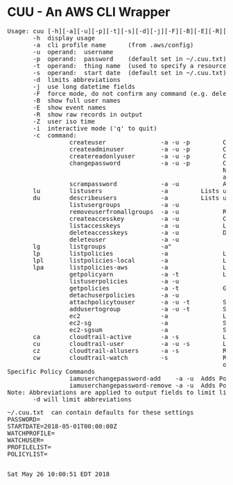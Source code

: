 # CUU - An AWS CLI Wrapper
<pre>
Usage: cuu [-h][-a][-u][-p][-t][-s][-d][-j][-F][-B][-E][-R][-Z][-i][-c]
       -h  display usage
       -a  cli profile name      (from .aws/config)
       -u  operand:  username
       -p  operand:  password    (default set in ~/.cuu.txt)
       -t  operand:  thing name  (used to specify a resource or object name)
       -s  operand:  start date  (default set in ~/.cuu.txt)
       -d  limits abbreviations
       -j  use long datetime fields
       -F  force mode, do not confirm any command (e.g. deletes)
       -B  show full user names
       -E  show event names
       -R  show raw records in output
       -Z  user iso time
       -i  interactive mode ('q' to quit)
       -c  command:
                 createuser               -a -u -p         Creates with no privledges
                 createadminuser          -a -u -p         Creates a user with Administor Access
                 createreadonlyuser       -a -u -p         Creates a user with Read Only
                 changepassword           -a -u -p         Changes a users pwd, Will use PASSWORD in ~/.cuu.txt
                                                           NOTE: for commands above, User will change password
                                                           after first login.  Password may be set in ~/.cuu.txt
                 scrampassword            -a -u            Assign an unknown (scrammed) password
       lu        listusers                -a <LIST>        Lists users" 
       du        describeusers            -a <LIST>        Lists users and their attached groups and policies" 
                 listusergroups           -a -u
                 removeuserfromallgroups  -a -u            Remove the user from attach attached groups
                 createaccesskey          -a -u            Creates an accesskey for the user (-u)
                 listaccesskeys           -a -u            Lists the users (-u) access keys)
                 deleteaccesskeys         -a -u            Deletes the users (-u) access keys)
                 deleteuser               -a -u
       lg        listgroups               -a" 
       lp        listpolicies             -a               Lists all defined policies
       lpl       listpolicies-local       -a               Lists local (user managed) policies
       lpa       listpolicies-aws         -a               Lists aws policies
                 getpolicyarn             -a -t            Lists all defined policies filter with a regex in -t
                 listuserpolicies         -a -u
                 getpolicies              -a -t            Get the policy docs assocaiated with the regex in -t
                 detachuserpolicies       -a -u
                 attachpolicytouser       -a -u -t         Specify the policy arn with -t
                 addusertogroup           -a -u -t         Specify the group name with -t
                 ec2                      -a               List instances and securitygroups
                 ec2-sg                   -a               Security groups detail listing
                 ec2-sgsum                -a               Security groups summary listing (incl. empty SGs)
       ca        cloudtrail-active        -a -s            Lists active users since start date (-s)
       cu        cloudtrail-user          -a -u -s         Lists user (-u) activity since start date (-s)
       cz        cloudtrail-allusers      -a -s            Runs cloudtrail-users for all users
       cw        cloudtrail-watch         -s               Runs cloudtrail-users for each profile in PROFILELIST
                                                           on the WATCHUSER in ~/.cuu.txt
Specific Policy Commands
                 iamuserchangepassword-add    -a -u <LIST> Adds Policy
                 iamuserchangepassword-remove -a -u <LIST> Adds Policy
Note: Abbreviations are applied to output fields to limit line length
       -d will limit abbreviations
</pre>
<pre>
~/.cuu.txt  can contain defaults for these settings
PASSWORD=
STARTDATE=2018-05-01T00:00:00Z
WATCHPROFILE=
WATCHUSER=
PROFILELIST=
POLICYLIST=
</pre>
<pre>
  
Sat May 26 10:00:51 EDT 2018
</pre>
